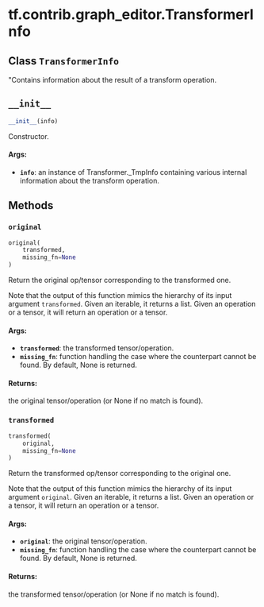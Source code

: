 <div itemscope itemtype="http://developers.google.com/ReferenceObject">
<meta itemprop="name" content="tf.contrib.graph_editor.TransformerInfo" />
<meta itemprop="path" content="Stable" />
<meta itemprop="property" content="__init__"/>
<meta itemprop="property" content="original"/>
<meta itemprop="property" content="transformed"/>
</div>

# tf.contrib.graph_editor.TransformerInfo

## Class `TransformerInfo`

"Contains information about the result of a transform operation.



<!-- Placeholder for "Used in" -->


<h2 id="__init__"><code>__init__</code></h2>

``` python
__init__(info)
```

Constructor.


#### Args:


* <b>`info`</b>: an instance of Transformer._TmpInfo containing various internal
  information about the transform operation.



## Methods

<h3 id="original"><code>original</code></h3>

``` python
original(
    transformed,
    missing_fn=None
)
```

Return the original op/tensor corresponding to the transformed one.

Note that the output of this function mimics the hierarchy
of its input argument `transformed`.
Given an iterable, it returns a list. Given an operation or a tensor,
it will return an operation or a tensor.

#### Args:


* <b>`transformed`</b>: the transformed tensor/operation.
* <b>`missing_fn`</b>: function handling the case where the counterpart
  cannot be found. By default, None is returned.

#### Returns:

the original tensor/operation (or None if no match is found).


<h3 id="transformed"><code>transformed</code></h3>

``` python
transformed(
    original,
    missing_fn=None
)
```

Return the transformed op/tensor corresponding to the original one.

Note that the output of this function mimics the hierarchy
of its input argument `original`.
Given an iterable, it returns a list. Given an operation or a tensor,
it will return an operation or a tensor.

#### Args:


* <b>`original`</b>: the original tensor/operation.
* <b>`missing_fn`</b>: function handling the case where the counterpart
  cannot be found. By default, None is returned.

#### Returns:

the transformed tensor/operation (or None if no match is found).




